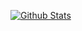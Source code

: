 [![Github Stats](https://github-readme-stats.vercel.app/api?username=yinxulai&count_private=true&theme=default&show_icons=true)](https://github.com/yinxulai)
